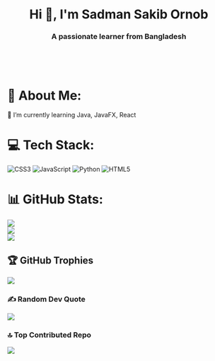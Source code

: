 <h1 align="center">Hi 👋, I'm Sadman Sakib Ornob</h1>
<h3 align="center">A passionate learner from Bangladesh</h3>

</br>
</br>
</br>

# 💫 About Me:
🌱 I’m currently learning Java, JavaFX, React<br>


# 💻 Tech Stack:
![CSS3](https://img.shields.io/badge/css3-%231572B6.svg?style=for-the-badge&logo=css3&logoColor=white) ![JavaScript](https://img.shields.io/badge/javascript-%23323330.svg?style=for-the-badge&logo=javascript&logoColor=%23F7DF1E) ![Python](https://img.shields.io/badge/python-3670A0?style=for-the-badge&logo=python&logoColor=ffdd54) ![HTML5](https://img.shields.io/badge/html5-%23E34F26.svg?style=for-the-badge&logo=html5&logoColor=white)
# 📊 GitHub Stats:
![](https://github-readme-stats.vercel.app/api?username=sadmansakibornob&theme=tokyonight&hide_border=false&include_all_commits=true&count_private=true)<br/>
![](https://nirzak-streak-stats.vercel.app/?user=sadmansakibornob&theme=tokyonight&hide_border=false)<br/>
![](https://github-readme-stats.vercel.app/api/top-langs/?username=sadmansakibornob&theme=tokyonight&hide_border=false&include_all_commits=true&count_private=true&layout=compact)

## 🏆 GitHub Trophies
![](https://github-profile-trophy.vercel.app/?username=sadmansakibornob&theme=tokyonight&no-frame=false&no-bg=true&margin-w=4)

### ✍️ Random Dev Quote
![](https://quotes-github-readme.vercel.app/api?type=vetical&theme=tokyonight)

### 🔝 Top Contributed Repo
![](https://github-contributor-stats.vercel.app/api?username=sadmansakibornob&limit=5&theme=tokyonight&combine_all_yearly_contributions=true)

<!-- Proudly created with GPRM ( https://gprm.itsvg.in ) -->
